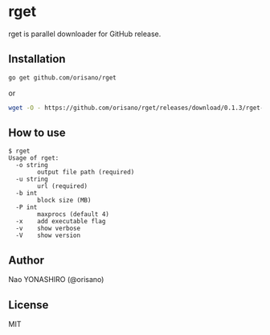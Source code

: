 # rget
rget is parallel downloader for GitHub release.

## Installation
```bash
go get github.com/orisano/rget
```
or
```bash
wget -O - https://github.com/orisano/rget/releases/download/0.1.3/rget-linux-amd64.gz | gzip -d -c > /usr/local/bin/rget && chmod +x /usr/local/bin/rget
```

## How to use
```
$ rget
Usage of rget:
  -o string
    	output file path (required)
  -u string
    	url (required)
  -b int
    	block size (MB)
  -P int
    	maxprocs (default 4)
  -x	add executable flag
  -v	show verbose
  -V	show version
```

## Author
Nao YONASHIRO (@orisano)

## License
MIT

